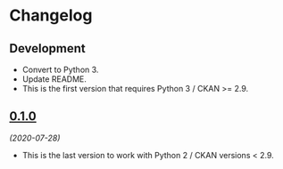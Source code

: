 # Changelog

## Development

- Convert to Python 3.
- Update README.
- This is the first version that requires Python 3 / CKAN >= 2.9.

## [0.1.0](https://github.com/berlinonline/ckanext-berlinauth/releases/tag/0.1.0)

_(2020-07-28)_

- This is the last version to work with Python 2 / CKAN versions < 2.9.
